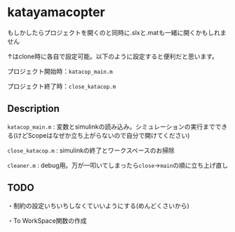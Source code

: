 # katayamacopter

もしかしたらプロジェクトを開くのと同時に.slxと.matも一緒に開くかもしれません

↑はclone時に各自で設定可能。以下のように設定すると便利だと思います。

プロジェクト開始時：`katacop_main.m`

プロジェクト終了時：`close_katacop.m`

## Description

`katacop_main.m` : 変数とsimulinkの読み込み。シミュレーションの実行までできる(けどScopeはなぜか立ち上がらないので自分で開けてください)

`close_katacop.m` : simulinkの終了とワークスペースのお掃除

`cleaner.m` : debug用。万が一叩いてしまったら`close`→`main`の順に立ち上げ直し

## TODO

・制約の設定いちいちしなくていいようにする(めんどくさいから)

・To WorkSpace関数の作成


